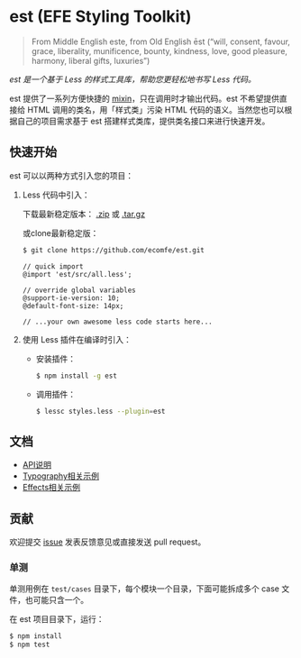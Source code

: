 est (EFE Styling Toolkit)
===

> From Middle English este, from Old English ēst (“will, consent, favour, grace, liberality, munificence, bounty, kindness, love, good pleasure, harmony, liberal gifts, luxuries”)

*est 是一个基于 Less 的样式工具库，帮助您更轻松地书写 Less 代码。*

est 提供了一系列方便快捷的 [mixin](http://lesscss.org/features/#mixins-feature)，只在调用时才输出代码。est 不希望提供直接给 HTML 调用的类名，用「样式类」污染 HTML 代码的语义。当然您也可以根据自己的项目需求基于 est 搭建样式类库，提供类名接口来进行快速开发。


## 快速开始

est 可以以两种方式引入您的项目：

1. Less 代码中引入：

    下载最新稳定版本：
    [.zip](https://github.com/ecomfe/est/archive/master.zip) 或 [.tar.gz](https://github.com/ecomfe/est/archive/master.tar.gz)

    或clone最新稳定版：

    ```bash
    $ git clone https://github.com/ecomfe/est.git
    ```

    ```less
    // quick import
    @import 'est/src/all.less';

    // override global variables
    @support-ie-version: 10;
    @default-font-size: 14px;

    // ...your own awesome less code starts here...
    ```

2. 使用 Less 插件在编译时引入：

    * 安装插件：

        ```bash
        $ npm install -g est
        ```

    * 调用插件：

        ```bash
        $ lessc styles.less --plugin=est
        ```


## 文档

* [API说明](http://ecomfe.github.io/est/)
* [Typography相关示例](http://ecomfe.github.io/est/example/typography.html)
* [Effects相关示例](http://ecomfe.github.io/est/example/effects.html)


## 贡献

欢迎提交 [issue](https://github.com/ecomfe/est/issues) 发表反馈意见或直接发送 pull request。

### 单测

单测用例在 `test/cases` 目录下，每个模块一个目录，下面可能拆成多个 case 文件，也可能只含一个。

在 est 项目目录下，运行：

```bash
$ npm install
$ npm test
```
